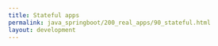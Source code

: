 ```yaml
---
title: Stateful apps
permalink: java_springboot/200_real_apps/90_stateful.html
layout: development
---
```



